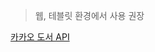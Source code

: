 > 웹, 테블릿 환경에서 사용 권장

[카카오 도서 API](https://developers.kakao.com/docs/latest/ko/daum-search/dev-guide#search-book)
